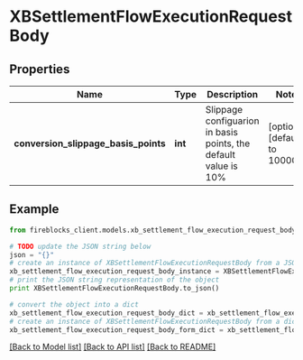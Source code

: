 # XBSettlementFlowExecutionRequestBody


## Properties
Name | Type | Description | Notes
------------ | ------------- | ------------- | -------------
**conversion_slippage_basis_points** | **int** | Slippage configuarion in basis points, the default value is 10% | [optional] [default to 10000]

## Example

```python
from fireblocks_client.models.xb_settlement_flow_execution_request_body import XBSettlementFlowExecutionRequestBody

# TODO update the JSON string below
json = "{}"
# create an instance of XBSettlementFlowExecutionRequestBody from a JSON string
xb_settlement_flow_execution_request_body_instance = XBSettlementFlowExecutionRequestBody.from_json(json)
# print the JSON string representation of the object
print XBSettlementFlowExecutionRequestBody.to_json()

# convert the object into a dict
xb_settlement_flow_execution_request_body_dict = xb_settlement_flow_execution_request_body_instance.to_dict()
# create an instance of XBSettlementFlowExecutionRequestBody from a dict
xb_settlement_flow_execution_request_body_form_dict = xb_settlement_flow_execution_request_body.from_dict(xb_settlement_flow_execution_request_body_dict)
```
[[Back to Model list]](../README.md#documentation-for-models) [[Back to API list]](../README.md#documentation-for-api-endpoints) [[Back to README]](../README.md)


